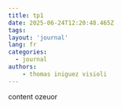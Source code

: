 ```yaml
---
title: tp1
date: 2025-06-24T12:20:48.465Z
tags:
layout: 'journal'
lang: fr
categories: 
  - journal
authors:
    - thomas iniguez visioli
---
```

content ozeuor